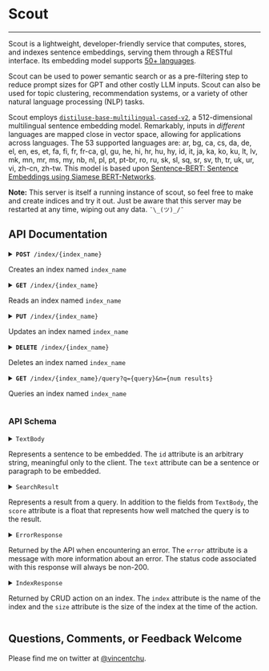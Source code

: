 # Scout

---

Scout is a lightweight, developer-friendly service that computes, stores, and indexes sentence embeddings, serving them through a RESTful interface. Its embedding model supports [50+ languages](https://www.sbert.net/docs/pretrained_models.html#multi-lingual-models).

Scout can be used to power semantic search or as a pre-filtering step to reduce prompt sizes for GPT and other costly LLM inputs. Scout can also be used for topic clustering, recommendation systems, or a variety of other natural language processing (NLP) tasks.

Scout employs [`distiluse-base-multilingual-cased-v2`](https://huggingface.co/sentence-transformers/distiluse-base-multilingual-cased-v2), a 512-dimensional multilingual sentence embedding model. Remarkably, inputs in _different_ languages are mapped close in vector space, allowing for applications across languages. The 53 supported languages are: ar, bg, ca, cs, da, de, el, en, es, et, fa, fi, fr, fr-ca, gl, gu, he, hi, hr, hu, hy, id, it, ja, ka, ko, ku, lt, lv, mk, mn, mr, ms, my, nb, nl, pl, pt, pt-br, ro, ru, sk, sl, sq, sr, sv, th, tr, uk, ur, vi, zh-cn, zh-tw. This model is based upon [Sentence-BERT: Sentence Embeddings using Siamese BERT-Networks](https://arxiv.org/abs/1908.10084).

<b>Note:</b> This server is itself a running instance of scout, so feel free to make and create indices and try it out. Just be aware that this server may be restarted at any time, wiping out any data. `¯\_(ツ)_/¯`

## API Documentation

<details>
    <summary>
        <code><b>POST</b> /index/{index_name}</code>
        <p>Creates an index named <code>index_name</code></p>
    </summary>

### Parameters

| Name         | Description                                                                                                          |
| ------------ | -------------------------------------------------------------------------------------------------------------------- |
| `index_name` | Name of the index to create                                                                                          |
| body         | Optional `POST` body containing an array of `TextBody` objects to index. If missing, an empty index will be created. |

### Responses

| HTTP Code | Response                |
| --------- | ----------------------- |
| `200`     | Returns `IndexResponse` |

### Example

```bash
curl -d '[{"id": "hamlet", "text": "To be, or not to be: that is the question."}, {"id": "julius_caesar", "text": "Friends, Romans, countrymen, lend me your ears."}]' https://goscout.online/index/shakespeare
```

</details>

<details>
    <summary>
        <code><b>GET</b> /index/{index_name}</code>
        <p>Reads an index named <code>index_name</code></p>
    </summary>

### Parameters

| Name         | Description               |
| ------------ | ------------------------- |
| `index_name` | Name of the index to read |

### Responses

| HTTP Code | Response                |
| --------- | ----------------------- |
| `200`     | Returns `IndexResponse` |

### Example

```bash
curl https://goscout.online/index/shakespeare
```

</details>

<details>
    <summary>
        <code><b>PUT</b> /index/{index_name}</code>
        <p>Updates an index named <code>index_name</code></p>
    </summary>

### Parameters

| Name         | Description                                                                                                              |
| ------------ | ------------------------------------------------------------------------------------------------------------------------ |
| `index_name` | Name of the index to read                                                                                                |
| body         | Required `PUT` body containing an array of `TextBody` objects to index. These text bodies will be appended to the index. |

### Responses

| HTTP Code | Response                |
| --------- | ----------------------- |
| `200`     | Returns `IndexResponse` |

### Example

```bash
curl -X PUT -d '[{"id": "henry_v", "text": "Once more unto the breach, dear friends, once more."}]' https://goscout.online/index/shakespeare
```

</details>

<details>
    <summary>
        <code><b>DELETE</b> /index/{index_name}</code>
        <p>Deletes an index named <code>index_name</code></p>
    </summary>

### Parameters

None

### Responses

| HTTP Code | Response                |
| --------- | ----------------------- |
| `200`     | Returns `IndexResponse` |

### Example

```bash
curl -X DELETE https://goscout.online/index/shakespeare
```

</details>

<details>
    <summary>
        <code><b>GET</b> /index/{index_name}/query?q={query}&n={num results}</code>
        <p>Queries an index named <code>index_name</code></p>
    </summary>

### Parameters

| Name         | Description                                                    |
| ------------ | -------------------------------------------------------------- |
| `index_name` | Name of the index to read                                      |
| `q`          | Required query parameter of text to query against `index_name` |
| `n`          | Optional query param to set number of results (default: 3)     |

### Responses

| HTTP Code | Response                           |
| --------- | ---------------------------------- |
| `200`     | Returns an array of `SearchResult` |

### Example

```bash
curl https://goscout.online/index/shakespeare/query?q=romans&n=2
```

</details>
    
### API Schema

<details>
    <summary>
        <code>TextBody</code>
        <p>Represents a sentence to be embedded. The <code>id</code> attribute is an arbitrary string, meaningful only to the client. The <code>text</code> attribute can be a sentence or paragraph to be embedded.</p>
    </summary>

##### Example

```json
{
  "id": "hamlet",
  "text": "To be, or not to be: that is the question."
}
```

</details>

<details>
    <summary>
        <code>SearchResult</code>
        <p>Represents a result from a query. In addition to the fields from <code>TextBody</code>, the <code>score</code> attribute is a float that represents how well matched the query is to the result.</p>
    </summary>

##### Example

```json
{
  "id": "hamlet",
  "text": "To be, or not to be: that is the question."
  "score": 0.87
}
```

</details>

<details>
    <summary>
        <code>ErrorResponse</code>
        <p>Returned by the API when encountering an error. The <code>error</code> attribute is a message with more information about an error. The status code associated with this response will always be non-200.</p>
    </summary>

##### Example

```json
{
  "ok": false,
  "error": "An error has occurred"
}
```

</details>

<details>
    <summary>
        <code>IndexResponse</code>
        <p>Returned by CRUD action on an index. The <code>index</code> attribute is the name of the index and the <code>size</code> attribute is the size of the index at the time of the action.</p>
    </summary>

##### Example

```json
{
  "index": "shakespeare",
  "size": 1431
}
```

</details>

## Questions, Comments, or Feedback Welcome

Please find me on twitter at [@vincentchu](https://twitter.com/vincentchu).

